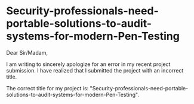 # Security-professionals-need-portable-solutions-to-audit-systems-for-modern-Pen-Testing


Dear Sir/Madam,

I am writing to sincerely apologize for an error in my recent project submission. I have realized that I submitted the project with an incorrect title.

The correct title for my project is: "Security-professionals-need-portable-solutions-to-audit-systems-for-modern-Pen-Testing".

